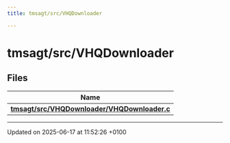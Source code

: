```yaml
---
title: tmsagt/src/VHQDownloader

---
```


# tmsagt/src/VHQDownloader



## Files

| Name           |
| -------------- |
| **[tmsagt/src/VHQDownloader/VHQDownloader.c](_v_h_q_downloader_8c.md#file-vhqdownloader.c)**  |






-------------------------------

Updated on 2025-06-17 at 11:52:26 +0100
